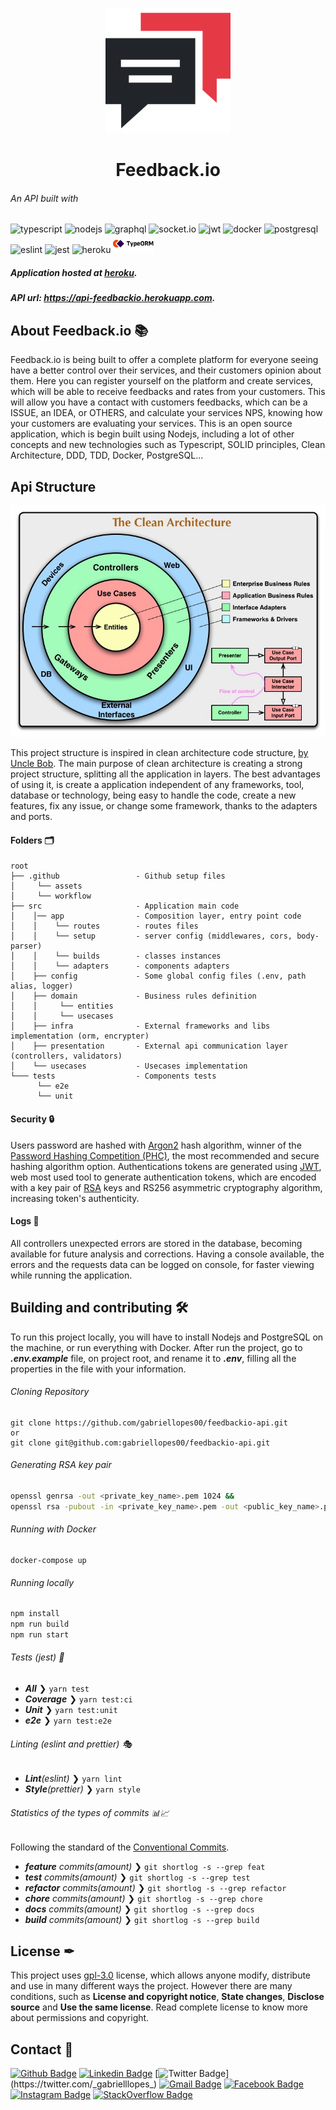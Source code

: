 <p align="center"> <img src="./.github/assets/logo.svg" width="200" /> </p>
<h1 align="center"> Feedback.io </h1>

###### An API built with

<p>
  <img src="https://cdn.svgporn.com/logos/typescript-icon.svg" alt="typescript" width="30" height="30"/>
  <img src="https://cdn.svgporn.com/logos/nodejs-icon.svg" alt="nodejs" width="30" height="30"/>
  <img src="https://cdn.svgporn.com/logos/graphql.svg" alt="graphql" width="30" height="30"/>
  <img src="https://cdn.svgporn.com/logos/socket.io.svg" alt="socket.io" width="30" height="30"/>
  <img src="https://jwt.io/img/pic_logo.svg" alt="jwt" width="30" height="30"/>
  <img src="https://cdn.svgporn.com/logos/docker-icon.svg" alt="docker" width="30" height="30"/>
  <img src="https://cdn.svgporn.com/logos/postgresql.svg" alt="postgresql" width="30" height="30"/>
  <img src="https://cdn.svgporn.com/logos/eslint.svg" alt="eslint" width="30" height="30"/>
  <img src="https://cdn.svgporn.com/logos/jest.svg" alt="jest" height="30">
  <img src="https://cdn.svgporn.com/logos/heroku-icon.svg" alt="heroku" height="30">
  <img src="https://github.com/typeorm/typeorm/raw/master/resources/logo_big.png" alt="typeorm" height="30">
</p>

##### Application hosted at _[heroku](https://www.heroku.com/)_.

##### API url: _https://api-feedbackio.herokuapp.com_.

<h2> About Feedback.io 📚 </h2>

<p>
  Feedback.io is being built to offer a complete platform for everyone seeing have a better control over their services, and their customers opinion about them. Here you can register yourself on the platform and create services, which will be able to receive feedbacks and rates from your customers. This will allow you have a contact with customers feedbacks, which can be a ISSUE, an IDEA, or OTHERS, and calculate your services NPS, knowing how your customers are evaluating your services. This is an open source application, which is begin built using Nodejs, including a lot of other concepts and new technologies such as Typescript, SOLID principles, Clean Architecture, DDD, TDD, Docker, PostgreSQL...
</p>

## Api Structure

![Clean Architecture Schema](.github/assets/clean-architecture.jpg)

This project structure is inspired in clean architecture code structure, [by Uncle Bob](https://blog.cleancoder.com/uncle-bob/2012/08/13/the-clean-architecture.html). The main purpose of clean architecture is creating a strong project structure, splitting all the application in layers. The best advantages of using it, is create a application independent of any frameworks, tool, database or technology, being easy to handle the code, create a new features, fix any issue, or change some framework, thanks to the adapters and ports.

#### Folders 🗂

```
root
├── .github                 - Github setup files
│     └── assets
│     └── workflow
├── src                     - Application main code
│    │── app                - Composition layer, entry point code
│    │    └── routes        - routes files
│    │    └── setup         - server config (middlewares, cors, body-parser)
│    │    └── builds        - classes instances
│    │    └── adapters      - components adapters
│    ├── config             - Some global config files (.env, path alias, logger)
│    ├── domain             - Business rules definition
│    │     └── entities
│    │     └── usecases
│    ├── infra              - External frameworks and libs implementation (orm, encrypter)
│    ├── presentation       - External api communication layer (controllers, validators)
│    └── usecases           - Usecases implementation
└─── tests                  - Components tests
      └── e2e
      └── unit
```

#### Security 🔒

Users password are hashed with [Argon2](https://github.com/P-H-C/phc-winner-argon2) hash algorithm, winner of the [Password Hashing Competition (PHC)](https://www.password-hashing.net/), the most recommended and secure hashing algorithm option.
Authentications tokens are generated using [JWT](https://jwt.io/), web most used tool to generate authentication tokens, which are encoded with a key pair of [RSA](<https://en.wikipedia.org/wiki/RSA_(cryptosystem)>) keys and RS256 asymmetric cryptography algorithm, increasing token's authenticity.

#### Logs 📜

All controllers unexpected errors are stored in the database, becoming available for future analysis and corrections. Having a console available, the errors and the requests data can be logged on console, for faster viewing while running the application.

## Building and contributing 🛠

To run this project locally, you will have to install Nodejs and PostgreSQL on the machine, or run everything with Docker. After run the project, go to **_.env.example_** file, on project root, and rename it to **_.env_**, filling all the properties in the file with your information.

###### Cloning Repository

```git
git clone https://github.com/gabriellopes00/feedbackio-api.git
or
git clone git@github.com:gabriellopes00/feedbackio-api.git
```

###### Generating RSA key pair

```bash
openssl genrsa -out <private_key_name>.pem 1024 &&
openssl rsa -pubout -in <private_key_name>.pem -out <public_key_name>.pem
```

###### Running with Docker

```docker
docker-compose up
```

###### Running locally

```bash
npm install
npm run build
npm run start
```

###### Tests (jest) 🧪

- _**All**_ ❯ `yarn test`
- _**Coverage**_ ❯ `yarn test:ci`
- _**Unit**_ ❯ `yarn test:unit`
- _**e2e**_ ❯ `yarn test:e2e`

###### Linting (eslint and prettier) 🎭

- _**Lint**(eslint)_ ❯ `yarn lint`
- _**Style**(prettier)_ ❯ `yarn style`

###### Statistics of the types of commits 📊📈

Following the standard of the [Conventional Commits](https://www.conventionalcommits.org/).

- _**feature** commits(amount)_ ❯ `git shortlog -s --grep feat`
- _**test** commits(amount)_ ❯ `git shortlog -s --grep test`
- _**refactor** commits(amount)_ ❯ `git shortlog -s --grep refactor`
- _**chore** commits(amount)_ ❯ `git shortlog -s --grep chore`
- _**docs** commits(amount)_ ❯ `git shortlog -s --grep docs`
- _**build** commits(amount)_ ❯ `git shortlog -s --grep build`

## License ✒

This project uses [gpl-3.0](https://github.com/gabriellopes00/feedbackio-api/blob/main/LICENSE.md) license, which allows anyone modify, distribute and use in many different ways the project. However there are many conditions, such as **License and copyright notice**, **State changes**, **Disclose source** and **Use the same license**. Read complete license to know more about permissions and copyright.

## Contact 📱

[![Github Badge](https://img.shields.io/badge/-Github-000?style=flat-square&logo=Github&logoColor=white&link=https://github.com/gabriellopes00)](https://github.com/gabriellopes00)
[![Linkedin Badge](https://img.shields.io/badge/-LinkedIn-blue?style=flat-square&logo=Linkedin&logoColor=white&link=https://www.linkedin.com/in/gabriel-lopes-6625631b0/)](https://www.linkedin.com/in/gabriel-lopes-6625631b0/)
[![Twitter Badge](https://img.shields.io/badge/-Twitter-1ca0f1?style=flat-square&labelColor=1ca0f1&logo=twitter&logoColor=white&link=https://twitter.com/_gabrielllopes_)](https://twitter.com/_gabrielllopes_)
[![Gmail Badge](https://img.shields.io/badge/-Gmail-D14836?&style=flat-square&logo=Gmail&logoColor=white&link=mailto:gabrielluislopes00@gmail.com)](mailto:gabrielluislopes00@gmail.com)
[![Facebook Badge](https://img.shields.io/badge/facebook-%231877F2.svg?&style=flat-square&logo=facebook&logoColor=white)](https://www.facebook.com/profile.php?id=100034920821684)
[![Instagram Badge](https://img.shields.io/badge/instagram-%23E4405F.svg?&style=flat-square&logo=instagram&logoColor=white)](https://www.instagram.com/_.gabriellopes/?hl=pt-br)
[![StackOverflow Badge](https://img.shields.io/badge/stack%20overflow-FE7A16?logo=stack-overflow&logoColor=white&style=flat-square)](https://stackoverflow.com/users/14099025/gabriel-lopes?tab=profile)
